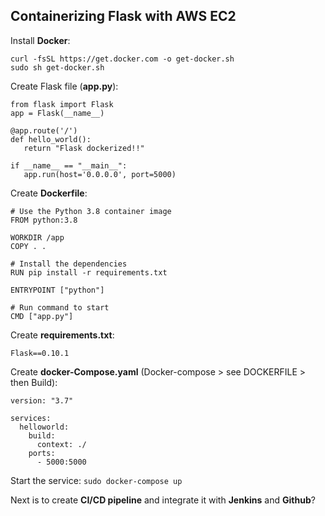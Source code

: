 
## Containerizing Flask with AWS EC2

Install **Docker**:
```
curl -fsSL https://get.docker.com -o get-docker.sh
sudo sh get-docker.sh
```

Create Flask file (**app.py**):
```
from flask import Flask
app = Flask(__name__)

@app.route('/')
def hello_world():
   return "Flask dockerized!!"

if __name__ == "__main__":
   app.run(host='0.0.0.0', port=5000)
```

Create **Dockerfile**:
```
# Use the Python 3.8 container image
FROM python:3.8

WORKDIR /app
COPY . .

# Install the dependencies
RUN pip install -r requirements.txt

ENTRYPOINT ["python"]

# Run command to start
CMD ["app.py"]
```

Create **requirements.txt**:
```
Flask==0.10.1
```

Create **docker-Compose.yaml** (Docker-compose > see DOCKERFILE > then Build):
```
version: "3.7"

services:
  helloworld:
    build:
      context: ./
    ports:
      - 5000:5000
```

Start the service:
```sudo docker-compose up```

Next is to create **CI/CD pipeline** and integrate it with **Jenkins** and **Github**?
